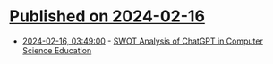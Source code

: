 # [Published on 2024-02-16](index.md)

* [2024-02-16, 03:49:00](https://soylentnews.org/article.pl?sid=24/02/15/020239&from=rss) - [SWOT Analysis of ChatGPT in Computer Science Education](https://soylentnews.org/article.pl?sid=24/02/15/020239&from=rss)

